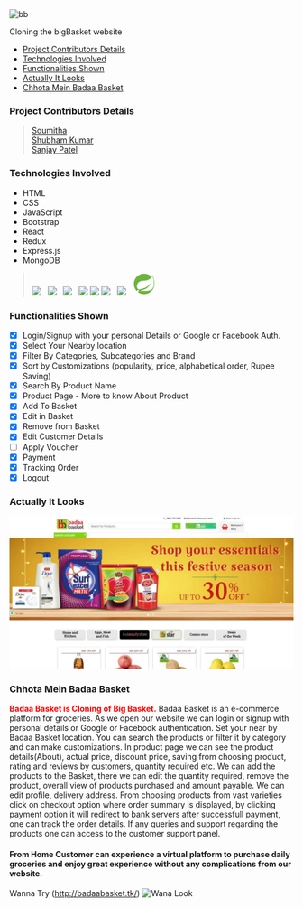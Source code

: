 <img src="http://badaabasket.tk/bb.png" alt="bb" />

Cloning the bigBasket website

* [Project Contributors Details](#project-contributors-details)
* [Technologies Involved](#technologies-involved)
* [Functionalities Shown](#functionalities-shown)
* [Actually It Looks](#actually-it-looks)
* [Chhota Mein Badaa Basket](#chhota-mein-badaa-basket)

### Project Contributors Details

> [Soumitha](https://github.com/soumitha18) <br/>
> [Shubham Kumar](https://github.com/masaianshubham) <br/>
> [Sanjay Patel](https://github.com/sanjaypatel29) 

### Technologies Involved

- HTML 
- CSS
- JavaScript
- Bootstrap
- React
- Redux
- Express.js
- MongoDB
 
> <img height="40" src="https://www.flaticon.com/svg/static/icons/svg/1216/1216733.svg">&nbsp;&nbsp;
    <img height="40" src="https://www.flaticon.com/svg/static/icons/svg/732/732190.svg">&nbsp;&nbsp;
    <img height="40" src="https://www.flaticon.com/svg/static/icons/svg/541/541509.svg">&nbsp;&nbsp;
    <img height="40" src="https://encrypted-tbn0.gstatic.com/images?q=tbn%3AANd9GcSSYXDgtUuX0KXITEzysyAq-gwLKRNalIEdUg&usqp=CAU">
    <img height="50" src="https://upload.wikimedia.org/wikipedia/commons/thumb/a/a7/React-icon.svg/1200px-React-icon.svg.png">
    <img height="40" src="https://miro.medium.com/max/2800/0*U2DmhXYumRyXH6X1.png">&nbsp;&nbsp;
    <img height="40" src="https://n7.nextpng.com/sticker-png/925/447/sticker-png-express-js-node-js-javascript-mongodb-node-js-text-trademark-logo-web-application.png">&nbsp;&nbsp;
<img height="40" src="https://raw.githubusercontent.com/github/explore/80688e429a7d4ef2fca1e82350fe8e3517d3494d/topics/spring-boot/spring-boot.png">&nbsp;&nbsp;


### Functionalities Shown
- [x] Login/Signup with your personal Details or Google or Facebook Auth.
- [x] Select Your Nearby location
- [x] Filter By Categories, Subcategories and Brand
- [x] Sort by Customizations (popularity, price, alphabetical order, Rupee Saving)
- [x] Search By Product Name
- [x] Product Page - More to know About Product
- [x] Add To Basket
- [x] Edit in Basket
- [x] Remove from Basket
- [x] Edit Customer Details
- [ ] Apply Voucher
- [x] Payment
- [x] Tracking Order
- [x] Logout

### Actually It Looks

<img src="./resources/badaaBasket.jpeg" alt="Landing Page" />

### Chhota Mein Badaa Basket

<b style="color:red;">Badaa Basket is Cloning of Big Basket.</b> Badaa Basket is an e-commerce platform for groceries. As we open our website we can login or signup with personal details or Google or Facebook authentication. Set your near by Badaa Basket location. You can search the products or filter it by category and can make customizations. In product page  we can see the product details(About), actual price, discount price, saving from choosing product, rating and reviews by customers, quantity required etc. We can add the products to the Basket, there we can edit the quantity required, remove the product, overall view of products purchased and amount payable. We can edit profile, delivery address. From choosing products from vast varieties click on checkout option where order summary is displayed, by clicking payment option it will redirect to bank servers after successfull payment, one can track the order details. If any queries and support regarding the products one can access to the customer support panel.

#### From Home Customer can experience a virtual platform to purchase daily groceries and enjoy great experience without any complications from our website.

Wanna Try (http://badaabasket.tk/) ![Wana Look](https://media.tenor.com/images/7ad5dbcba7a5b825626c6cb4697254b4/tenor.gif)
